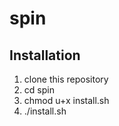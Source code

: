 # spin
## Installation
1. clone this repository
2. cd spin
3. chmod u+x install.sh
4.  ./install.sh

